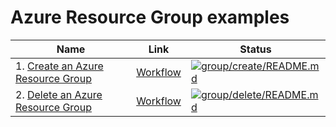 # Azure Resource Group examples

| Name | Link | Status
| ---- | ---- | ------ 
| 1. [Create an Azure Resource Group](create/README.md) | [Workflow](../.github/workflows/group_create_README_md.yml) | [![group/create/README.md](https://github.com/Azure-Samples/java-on-azure-examples/actions/workflows/group_create_README_md.yml/badge.svg)](https://github.com/Azure-Samples/java-on-azure-examples/actions/workflows/group_create_README_md.yml)
| 2. [Delete an Azure Resource Group](delete/README.md) | [Workflow](../.github/workflows/group_delete_README_md.yml) | [![group/delete/README.md](https://github.com/Azure-Samples/java-on-azure-examples/actions/workflows/group_delete_README_md.yml/badge.svg)](https://github.com/Azure-Samples/java-on-azure-examples/actions/workflows/group_delete_README_md.yml)

<!-- workflow.run() 

  exit 0
  
  -->
